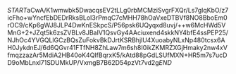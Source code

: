 $START$aCwA/K1wmwbk5DwacqsEV2tLLg0rbMCMziSvgrFXQr/Ls7glqKbO/z7icFho+wYncfEbDEDrRksBLoI3rPmqC7cMHH78hOaVxeDTBVf8NO8BboEm0rOC9/cKp6gWJ8JLP4DwKnESkpcS/P56psk6UQyqxd8uvj/++w6McHWd5VMnG+2+JZqt5k6zsZVBLv8JBaIV1QsvGy4AAciuxend4skkNY4bfE4ssPEP25/NJhOc4YVGQLlGCzBQsZuFokvBkDJrtKSRBhjlU4XuoabyNLxNp480tcsx6AH0JykdnEJ/6d6QGvr41FTfNH8ZhLaw7m6sh8I0ikZKMRZXGjHmaky2nw4xVfmqzzazAr5MdiA2HB40oK4QIfBqrxK5/kAtd88pGdLSUfMXN+HR5m7s7ucDD9oMbLnxl71SDUMkUP/VxmgB7B62D54pzVt7vd2g$END$
